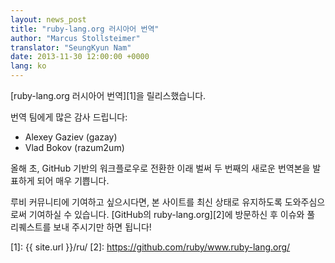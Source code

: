 ```yaml
---
layout: news_post
title: "ruby-lang.org 러시아어 번역"
author: "Marcus Stollsteimer"
translator: "SeungKyun Nam"
date: 2013-11-30 12:00:00 +0000
lang: ko
---
```


[ruby-lang.org 러시아어 번역][1]을 릴리스했습니다.

번역 팀에게 많은 감사 드립니다:

 * Alexey Gaziev (gazay)
 * Vlad Bokov (razum2um)

올해 초, GitHub 기반의 워크플로우로 전환한 이래 벌써 두 번째의 새로운 번역본을 발표하게 되어 매우 기쁩니다.

루비 커뮤니티에 기여하고 싶으시다면, 본 사이트를 최신 상태로 유지하도록 도와주심으로써 기여하실 수 있습니다.
[GitHub의 ruby-lang.org][2]에 방문하신 후 이슈와 풀 리퀘스트를 보내 주시기만 하면 됩니다!



[1]: {{ site.url }}/ru/
[2]: https://github.com/ruby/www.ruby-lang.org/
